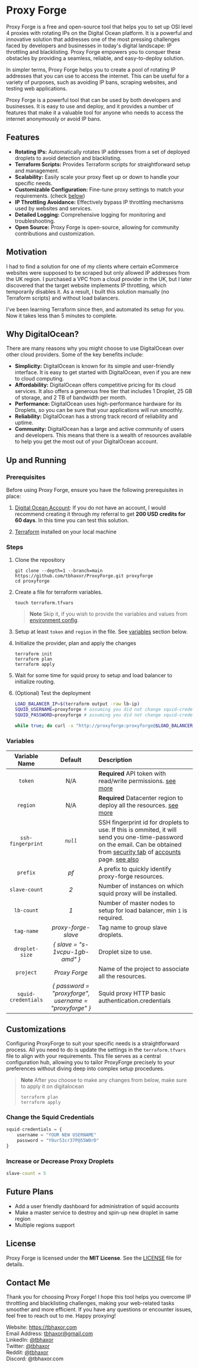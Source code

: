 # Proxy Forge

Proxy Forge is a free and open-source tool that helps you to set up OSI level 4 proxies with rotating IPs on the Digital Ocean platform. It is a powerful and innovative solution that addresses one of the most pressing challenges faced by developers and businesses in today's digital landscape: IP throttling and blacklisting. Proxy Forge empowers you to conquer these obstacles by providing a seamless, reliable, and easy-to-deploy solution.

In simpler terms, Proxy Forge helps you to create a pool of rotating IP addresses that you can use to access the internet. This can be useful for a variety of purposes, such as avoiding IP bans, scraping websites, and testing web applications.

Proxy Forge is a powerful tool that can be used by both developers and businesses. It is easy to use and deploy, and it provides a number of features that make it a valuable tool for anyone who needs to access the internet anonymously or avoid IP bans.

## Features

- **Rotating IPs:** Automatically rotates IP addresses from a set of deployed droplets to avoid detection and blacklisting.
- **Terraform Scripts:** Provides Terraform scripts for straightforward setup and management.
- **Scalability:** Easily scale your proxy fleet up or down to handle your specific needs.
- **Customizable Configuration:** Fine-tune proxy settings to match your requirements. (check [below](#customizations))
- **IP Throttling Avoidance:** Effectively bypass IP throttling mechanisms used by websites and services.
- **Detailed Logging:** Comprehensive logging for monitoring and troubleshooting.
- **Open Source:** Proxy Forge is open-source, allowing for community contributions and customization.

## Motivation

I had to find a solution for one of my clients where certain eCommerce websites were supposed to be scraped but only allowed IP addresses from the UK region. I purchased a VPC from a cloud provider in the UK, but I later discovered that the target website implements IP throttling, which temporarily disables it. As a result, I built this solution manually (no Terraform scripts) and without load balancers. 

I've been learning Terraform since then, and automated its setup for you. Now it takes less than 5 minutes to complete.


## Why DigitalOcean?

There are many reasons why you might choose to use DigitalOcean over other cloud providers. Some of the key benefits include:

- **Simplicity:** DigitalOcean is known for its simple and user-friendly interface. It is easy to get started with DigitalOcean, even if you are new to cloud computing.
- **Affordability:** DigitalOcean offers competitive pricing for its cloud services. It also offers a generous free tier that includes 1 Droplet, 25 GB of storage, and 2 TB of bandwidth per month.
- **Performance:** DigitalOcean uses high-performance hardware for its Droplets, so you can be sure that your applications will run smoothly.
- **Reliability:** DigitalOcean has a strong track record of reliability and uptime.
- **Community:** DigitalOcean has a large and active community of users and developers. This means that there is a wealth of resources available to help you get the most out of your DigitalOcean account.

## Up and Running

### Prerequisites

Before using Proxy Forge, ensure you have the following prerequisites in place:

1. [Digital Ocean Account](https://www.digitalocean.com/?refcode=a7587e994b7e&utm_campaign=Referral_Invite&utm_medium=Referral_Program&utm_source=badge): If you do not have an account, I would recommend creating it through my referral to get **200 USD credits for 60 days**. In this time you can test this solution.

2. [Terraform](https://docs.digitalocean.com/reference/terraform/getting-started/) installed on your local machine

### Steps

1.  Clone the repository

    ```console
    git clone --depth=1 --branch=main https://github.com/tbhaxor/ProxyForge.git proxyforge
    cd proxyforge
    ```

2.  Create a file for terraform variables.

    ```console
    touch terraform.tfvars
    ```

    > **Note** Skip it, if you wish to provide the variables and values from [environment config](https://developer.hashicorp.com/terraform/cli/config/environment-variables#tf_var_name).

3.  Setup at least `token` and `region` in the file. See [variables](#variables) section below.

4.  Initialize the provider, plan and apply the changes

    ```console
    terraform init
    terraform plan
    terraform apply
    ```

5.  Wait for some time for squid proxy to setup and load balancer to initialize routing.
6.  (Optional) Test the deployment

    ```sh
    LOAD_BALANCER_IP=$(terraform output -raw lb-ip)
    SQUID_USERNAME=proxyforge # assuming you did not change squid-credentials.username in the tfvars
    SQUID_PASSWORD=proxyforge # assuming you did not change squid-credentials.password in the tfvars

    while true; do curl -x "http://proxyforge:proxyforge@$LOAD_BALANCER_IP:80" https://ifconfig.me; echo; done
    ```

### Variables

|    Variable Name    |                        Default                         | Description                                                                                                                                                                                                                                                                                                                             |
| :-----------------: | :----------------------------------------------------: | :-------------------------------------------------------------------------------------------------------------------------------------------------------------------------------------------------------------------------------------------------------------------------------------------------------------------------------------- |
|       `token`       |                          N/A                           | **Required** API token with read/write permissions. [see more](https://docs.digitalocean.com/reference/api/create-personal-access-token/)                                                                                                                                                                                               |
|      `region`       |                          N/A                           | **Required** Datacenter region to deploy all the resources. [see more](https://docs.digitalocean.com/products/platform/availability-matrix/)                                                                                                                                                                                            |
|  `ssh-fingerprint`  |                        _`null`_                        | SSH fingerprint id for droplets to use. If this is ommited, it will send you one-time-password on the email. Can be obtained from [security tab](https://i.imgur.com/TNTj7D8.png) of [accounts](https://cloud.digitalocean.com/account/security) page. [see also](https://docs.digitalocean.com/products/droplets/how-to/add-ssh-keys/) |
|      `prefix`       |                          _pf_                          | A prefix to quickly identify proxy-forge resources.                                                                                                                                                                                                                                                                                     |
|    `slave-count`    |                          _2_                           | Number of instances on which squid proxy will be installed.                                                                                                                                                                                                                                                                             |
|     `lb-count`      |                          _1_                           | Number of master nodes to setup for load balancer, min `1` is required.                                                                                                                                                                                                                                                                 |
|     `tag-name`      |                  _proxy-forge-slave_                   | Tag name to group slave droplets.                                                                                                                                                                                                                                                                                                       |
|   `droplet-size`    |            _{ slave = "s-1vcpu-1gb-amd" }_             | Droplet size to use.                                                                                                                                                                                                                                                                                                                    |
|      `project`      |                     _Proxy Forge_                      | Name of the project to associate all the resources.                                                                                                                                                                                                                                                                                     |
| `squid-credentials` | _{ password = "proxyforge", username = "proxyforge" }_ | Squid proxy HTTP basic authentication.credentials                                                                                                                                                                                                                                                                                       |

## Customizations

Configuring ProxyForge to suit your specific needs is a straightforward process. All you need to do is update the settings in the `terraform.tfvars` file to align with your requirements. This file serves as a central configuration hub, allowing you to tailor ProxyForge precisely to your preferences without diving deep into complex setup procedures.

> **Note** After you choose to make any changes from below, make sure to apply it on digitalocean
>
> ```console
> terraform plan
> terraform apply
> ```

### Change the Squid Credentials

```terraform
squid-credentials = {
    username = "YOUR NEW USERNAME"
    password = "Y0ur53cr37P@55W0rD"
}
```

### Increase or Decrease Proxy Droplets

```terraform
slave-count = 5
```

## Future Plans

- Add a user friendly dashboard for administration of squid accounts
- Make a master service to destroy and spin-up new droplet in same region
- Multiple regions support

## License

Proxy Forge is licensed under the **MIT License**. See the [LICENSE](LICENSE) file for details.

## Contact Me

Thank you for choosing Proxy Forge! I hope this tool helps you overcome IP throttling and blacklisting challenges, making your web-related tasks smoother and more efficient. If you have any questions or encounter issues, feel free to reach out to me. Happy proxying!

Website: https://tbhaxor.com <br />
Email Address: tbhaxor@gmail.com <br />
LinkedIn: [@tbhaxor](https://linkedin.com/in/tbhaxor/) <br />
Twitter: [@tbhaxor](https://x.com/@tbhaxor) <br />
Reddit: [@tbhaxor](https://www.reddit.com/user/tbhaxor) <br />
Discord: @tbhaxor.com <br />
